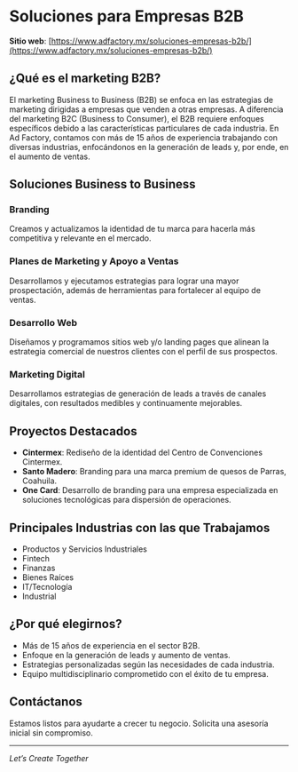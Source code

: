 # Soluciones para Empresas B2B

**Sitio web**: [https://www.adfactory.mx/soluciones-empresas-b2b/](https://www.adfactory.mx/soluciones-empresas-b2b/)

## ¿Qué es el marketing B2B?

El marketing Business to Business (B2B) se enfoca en las estrategias de marketing dirigidas a empresas que venden a otras empresas. A diferencia del marketing B2C (Business to Consumer), el B2B requiere enfoques específicos debido a las características particulares de cada industria. En Ad Factory, contamos con más de 15 años de experiencia trabajando con diversas industrias, enfocándonos en la generación de leads y, por ende, en el aumento de ventas.

## Soluciones Business to Business

### Branding

Creamos y actualizamos la identidad de tu marca para hacerla más competitiva y relevante en el mercado.

### Planes de Marketing y Apoyo a Ventas

Desarrollamos y ejecutamos estrategias para lograr una mayor prospectación, además de herramientas para fortalecer al equipo de ventas.

### Desarrollo Web

Diseñamos y programamos sitios web y/o landing pages que alinean la estrategia comercial de nuestros clientes con el perfil de sus prospectos.

### Marketing Digital

Desarrollamos estrategias de generación de leads a través de canales digitales, con resultados medibles y continuamente mejorables.

## Proyectos Destacados

- **Cintermex**: Rediseño de la identidad del Centro de Convenciones Cintermex.
- **Santo Madero**: Branding para una marca premium de quesos de Parras, Coahuila.
- **One Card**: Desarrollo de branding para una empresa especializada en soluciones tecnológicas para dispersión de operaciones.

## Principales Industrias con las que Trabajamos

- Productos y Servicios Industriales
- Fintech
- Finanzas
- Bienes Raíces
- IT/Tecnología
- Industrial

## ¿Por qué elegirnos?

- Más de 15 años de experiencia en el sector B2B.
- Enfoque en la generación de leads y aumento de ventas.
- Estrategias personalizadas según las necesidades de cada industria.
- Equipo multidisciplinario comprometido con el éxito de tu empresa.

## Contáctanos

Estamos listos para ayudarte a crecer tu negocio. Solicita una asesoría inicial sin compromiso.

---

*Let’s Create Together*
